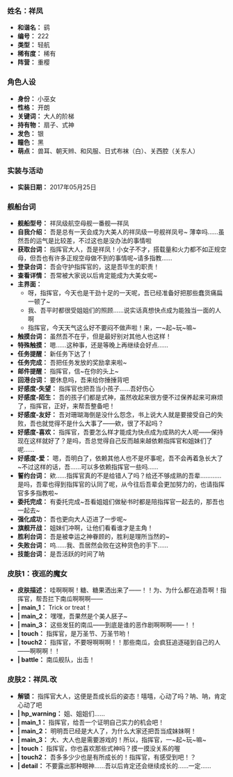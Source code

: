 ### 姓名：祥凤
* **和谐名：** 鹞
* **编号：** 222
* **类型：** 轻航
* **稀有度：** 稀有
* **阵营：** 重樱


### 角色人设
* **身份：** 小巫女
* **性格：** 开朗
* **关键词：** 大人的阶梯
* **持有物：** 扇子、式神
* **发色：** 银
* **瞳色：** 黑
* **萌点：** 兽耳、朝天辫、和风服、日式布袜（白）、关西腔（关东人）


### 实装与活动
* **实装日期：** 2017年05月25日


### 舰船台词
* **舰船型号：** 祥凤级航空母舰一番舰—祥凤
* **自我介绍：** 吾是总有一天会成为大美人的祥凤级一号舰祥凤号~ 
薄幸吗……虽然吾的运气是比较差，不过这也是没办法的事情啦
* **获取台词：** 指挥官大人，吾是祥凤！小女子不才，搭载量和火力都不如正规空母，但吾也有许多正规空母做不到的事情呢~请多指教……
* **登录台词：** 吾会守护指挥官的，这是吾毕生的职责！
* **查看详情：** 吾常被大家说以后肯定能成为大美女呢~
* **主界面：**
  * 呀，指挥官，今天也是干劲十足的一天呢，吾已经准备好把那些蠢货痛扁一顿了~
  * 我、吾平时都很受姐姐们的照顾……说实话真想快点成为能独当一面的人啊
  * 指挥官，今天天气这么好不要闷不做声啦！来，一~起~玩~嘛~
* **触摸台词：** 虽然吾不在乎，但是最好别对其他人也这样！
* **特殊触摸：** 嗯……这种事，还是等晚上再继续会好点……
* **任务提醒：** 新任务下达了！
* **任务完成：** 吾把任务发放的奖励拿来啦~
* **邮件提醒：** 指挥官，信~在你的头上~
* **回港台词：** 要休息吗，吾来给你捶捶背吧
* **好感度-失望：** 指挥官也把吾当小孩子……吾好伤心
* **好感度-陌生：** 吾的孩子们都是式神，虽然收起来很方便不过保养起来可麻烦了，指挥官，正好，来帮吾整备吧！
* **好感度-友好：** 吾对珊瑚海倒是没什么怨念，书上说大人就是要接受自己的失败，吾也就觉得不是什么大事了——欸，很了不起吗？
* **好感度-喜欢：** 指挥官，吾要怎么样才能成为快点成为成熟的大人呢——保持现在这样就好了？是吗，吾总觉得自己反而越来越依赖指挥官和姐妹们了呢……
* **好感度-爱：** 嗯，吾明白了，依赖其他人也不是坏事呢，吾不会再着急长大了~不过这样的话，吾……可以多依赖指挥官一些吗……
* **誓约台词：** 欸……指挥官真的不是给错人了吗？给还不够成熟的吾辈…………是吗，吾辈也得到指挥官的认同了呢，从今往后吾辈会更加努力的，也请指挥官多多指教啦~
* **委托完成：** 有委托完成~吾看姐姐们做秘书时都是陪指挥官一起去的，那吾也一起去~
* **强化成功：** 吾也更向大人迈进了一步呢~
* **旗舰开战：** 姐妹们冲啊，让他们看看谁才是主角！
* **胜利台词：** 吾是被幸运之神眷顾的，胜利是理所当然的~
* **失败台词：** 呜……我、吾居然会败在这种货色的手下……
* **技能台词：** 是吾活跃的时间了呐


### 皮肤1：夜巡的魔女
* **皮肤描述：** 哇啊啊啊！糖、糖果洒出来了——！！为、为什么都在追吾啊！指挥官，帮吾拦下南瓜啊啊啊——
* **| main_1：** Trick or treat！
* **| main_2：** 嘿嘿，吾果然是个美人胚子~
* **| main_3：** 这些发狂的南瓜——到底是谁的恶作剧啊啊啊——！！
* **| touch：** 指挥官，是万圣节、万圣节哟！
* **| touch2：** 指挥官，不要呀啊啊啊！！那些南瓜，会疯狂追逐碰到自己的人——啊啊啊！！
* **| battle：** 南瓜舰队，出击！


### 皮肤2：祥凤.改
* **解锁：** 指挥官大人，这便是吾成长后的姿态！嘻嘻，心动了吗？呐、呐，肯定心动了吧
* **| hp_warning：** 姐、姐姐们……
* **| main_1：** 指挥官，给吾一个证明自己实力的机会吧！
* **| main_2：** 明明吾已经是大人了，为什么大家还把吾当成妹妹啊！
* **| main_3：** 大、大人也是需要游戏的！所以，指挥官，一~起~玩~嘛~
* **| touch：** 指挥官，你也喜欢那些式神吗？摸一摸没关系的喔
* **| touch2：** 吾多多少少也是有所成长的！指挥官，有感受到吧！？
* **| detail：** 不要露出那种眼神……吾以后肯定还会继续成长的……一定……
